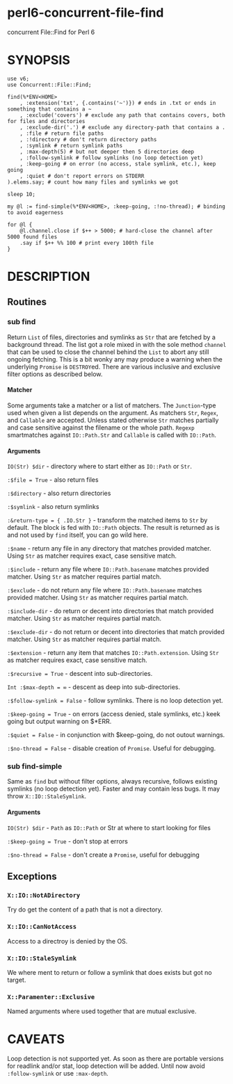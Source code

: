 # perl6-concurrent-file-find
concurrent File::Find for Perl 6

# SYNOPSIS

```
use v6;
use Concurrent::File::Find;

find(%*ENV<HOME>
    , :extension('txt', {.contains('~')}) # ends in .txt or ends in something that contains a ~
    , :exclude('covers') # exclude any path that contains covers, both for files and directories
    , :exclude-dir('.') # exclude any directory-path that contains a . 
    , :file # return file paths
    , :!directory # don't return directory paths
    , :symlink # return symlink paths
    , :max-depth(5) # but not deeper then 5 directories deep
    , :follow-symlink # follow symlinks (no loop detection yet)
    , :keep-going # on error (no access, stale symlink, etc.), keep going
    , :quiet # don't report errors on STDERR
).elems.say; # count how many files and symlinks we got

sleep 10;

my @l := find-simple(%*ENV<HOME>, :keep-going, :!no-thread); # binding to avoid eagerness

for @l {
    @l.channel.close if $++ > 5000; # hard-close the channel after 5000 found files
    .say if $++ %% 100 # print every 100th file
}
```

# DESCRIPTION

## Routines

### sub find

Return `List` of files, directories and symlinks as `Str` that are fetched by a
background thread. The list got a role mixed in with the sole method `channel`
that can be used to close the channel behind the `List` to abort any still
ongoing fetching. This is a bit wonky any may produce a warning when the
underlying `Promise` is `DESTROY`ed. There are various inclusive and exclusive
filter options as described below.

#### Matcher

Some arguments take a matcher or a list of matchers. The `Junction`-type used
when given a list depends on the argument. As matchers `Str`, `Regex`, and
`Callable` are accepted. Unless stated otherwise `Str` matches partially and
case sensitive against the filename or the whole path. `Regexp` smartmatches
against `IO::Path.Str` and `Callable` is called with `IO::Path`.

#### Arguments

`IO(Str) $dir` - directory where to start either as `IO::Path` or `Str`.

`:$file = True` - also return files

`:$directory` - also return directories

`:$symlink` - also return symlinks

`:&return-type = { .IO.Str }` - transform the matched items to `Str` by
default. The block is fed with `IO::Path` objects. The result is returned as is
and not used by `find` itself, you can go wild here.

`:$name` - return any file in any directory that matches provided matcher.
Using `Str` as matcher requires exact, case sensitive match.

`:$include` - return any file where `IO::Path.basename` matches provided
matcher. Using `Str` as matcher requires partial match.

`:$exclude` - do not return any file where `IO::Path.basename` matches provided
matcher. Using `Str` as matcher requires partial match.

`:$include-dir` - do return or decent into directories that match provided
matcher.  Using `Str` as matcher requires partial match.

`:$exclude-dir` - do not return or decent into directories that match provided
matcher. Using `Str` as matcher requires partial match.

`:$extension` - return any item that matches `IO::Path.extension`. Using `Str`
as matcher requires exact, case sensitive match.

`:$recursive = True` - descent into sub-directories.

`Int :$max-depth = ∞` - descent as deep into sub-directories.

`:$follow-symlink = False` - follow symlinks. There is no loop detection yet.

`:$keep-going = True` - on errors (access denied, stale symlinks, etc.) keek
going but output warning on $*ERR.

`:$quiet = False` - in conjunction with $keep-going, do not outout warnings.

`:$no-thread = False` - disable creation of `Promise`. Useful for debugging.

### sub find-simple

Same as `find` but without filter options, always recursive, follows existing
symlinks (no loop detection yet). Faster and may contain less bugs. It may
throw `X::IO::StaleSymlink`.

#### Arguments

`IO(Str) $dir` - `Path` as `IO::Path` or Str at where to start looking for files

`:$keep-going = True` - don't stop at errors

`:$no-thread = False` - don't create a `Promise`, useful for debugging

## Exceptions

### `X::IO::NotADirectory`

Try do get the content of a path that is not a directory.

### `X::IO::CanNotAccess`

Access to a directroy is denied by the OS.

### `X::IO::StaleSymlink`

We where ment to return or follow a symlink that does exists but got no target.

### `X::Paramenter::Exclusive`

Named arguments where used together that are mutual exclusive.

# CAVEATS

Loop detection is not supported yet. As soon as there are portable versions for
readlink and/or stat, loop detection will be added. Until now avoid
`:follow-symlink` or use `:max-depth`.
